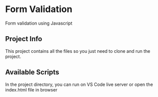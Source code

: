 # Form Validation

Form validation using Javascript

## Project Info

This project contains all the files so you just need to clone and run the project.

## Available Scripts

In the project directory, you can run on VS Code live server or open the index.html file in browser

